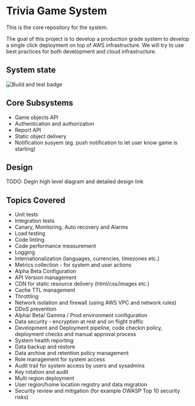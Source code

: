 # Trivia Game System
This is the core repository for the system.

The goal of this project is to develop a production grade system to develop a single click deployment on top of AWS infrastructure. We will try to use best practices for both development and cloud infrastructure. 

## System state

![Build and test badge](https://github.com/kuasha/hqt/actions/workflows/main.yml/badge.svg)

## Core Subsystems

* Game objects API
* Authentication and authorization
* Report API
* Static object delivery
* Notification susyem (eg. push notification to let user know game is starting)

## Design

TODO: Degin high level diagram and detailed design link

## Topics Covered

* Unit tests
* Integration tests
* Canary, Monitoring, Auto recovery and Alarms
* Load testing
* Code linting
* Code performance measurement 
* Logging
* Internationalization (languages, currencies, timezones etc.)
* Metrics collection - for system and user actions
* Alpha Beta Configuration
* API Version management
* CDN for static resource delivery (html/css/images etc.)
* Cache TTL management
* Throttling
* Network isolation and firewall (using AWS VPC and network rules)
* DDoS prevention
* Alpha/ Beta/ Gamma / Prod environment configuration
* Data security - encryption at rest and on flight traffic
* Development and Deployment pipeline, code checkin policy, deployment checks and manual approval process
* System health reporting
* Data backup and restore
* Data archive and retention policy management
* Role management for system access
* Audit trail for system access by users and sysadmins
* Key rotation and audit
* Multi region deployment
* User region/home location registry and data migration
* Security review and mitigation (for example OWASP Top 10 security risks)

